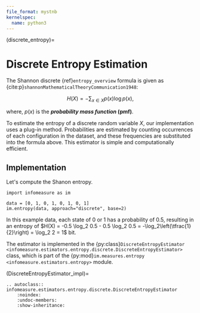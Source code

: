 ```yaml
---
file_format: mystnb
kernelspec:
  name: python3
---
```


(discrete_entropy)=
# Discrete Entropy Estimation
The Shannon discrete {ref}`entropy_overview` formula is given as {cite:p}`shannonMathematicalTheoryCommunication1948`:

$$
H(X) = -\sum_{x \in X} p(x) \log p(x),
$$

where, $p(x)$ is the **_probability mass function_ (pmf)**.

To estimate the entropy of a discrete random variable $X$, our implementation uses a plug-in method. Probabilities are estimated by counting occurrences of each configuration in the dataset, and these frequencies are substituted into the formula above. This estimator is simple and computationally efficient.

## Implementation
Let's compute the Shanon entropy.
```{code-cell}
import infomeasure as im

data = [0, 1, 0, 1, 0, 1, 0, 1]
im.entropy(data, approach="discrete", base=2)
```

In this example data, each state of $0$ or $1$ has a probability of $0.5$, resulting in an entropy of
$H(X) = -0.5 \log_2 0.5 - 0.5 \log_2 0.5 = -\log_2\left(\tfrac{1}{2}\right) = \log_2 2 = 1$ bit.


The estimator is implemented in the {py:class}`DiscreteEntropyEstimator <infomeasure.estimators.entropy.discrete.DiscreteEntropyEstimator>` class,
which is part of the {py:mod}`im.measures.entropy <infomeasure.estimators.entropy>` module.


(DiscreteEntropyEstimator_impl)=
```{eval-rst}
.. autoclass:: infomeasure.estimators.entropy.discrete.DiscreteEntropyEstimator
    :noindex:
    :undoc-members:
    :show-inheritance:
```
